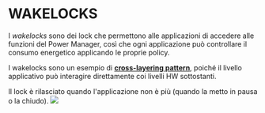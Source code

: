 # WAKELOCKS

I *wakelocks* sono dei lock che permettono alle applicazioni di accedere alle funzioni del Power Manager, così che ogni applicazione può controllare il consumo energetico applicando le proprie policy.

I wakelocks sono un esempio di [**cross-layering pattern**](crossLayering.md), poiché il livello applicativo può interagire direttamente coi livelli HW sottostanti.

Il lock è rilasciato quando l'applicazione non è più (quando la metto in pausa o la chiudo).
![](Pasted%20image%2020240610092229.png)